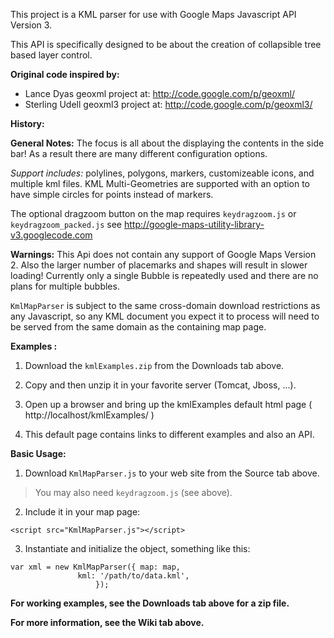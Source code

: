 This project is a KML parser for use with Google Maps Javascript API Version 3.

This API is specifically designed to be about the creation of collapsible tree based layer control.



**Original code inspired by:**
  * Lance Dyas 	geoxml 	  project at:	http://code.google.com/p/geoxml/
  * Sterling Udell	geoxml3   project at: 	http://code.google.com/p/geoxml3/



**History:**



**General Notes:**
The focus is all about the displaying the contents in the side bar!
As a result there are many different configuration options.

_Support includes:_  polylines, polygons, markers, customizeable icons, and multiple kml files. KML Multi-Geometries are supported with an option to have simple circles for points instead of markers.

The optional dragzoom button on the map requires
`keydragzoom.js` or `keydragzoom_packed.js`
see  http://google-maps-utility-library-v3.googlecode.com



**Warnings:**  This Api does not contain any support of Google Maps Version 2.
Also the larger number of placemarks and shapes will result in slower loading!
Currently only a single Bubble is repeatedly used and there are no plans for multiple bubbles.

`KmlMapParser` is subject to the same cross-domain download restrictions as any Javascript, so any KML document you expect it to process will need to be served from the same domain as the containing map page.


**Examples :**

1. Download the `kmlExamples.zip` from the Downloads tab above.

2. Copy and then unzip it in your favorite server (Tomcat, Jboss, ...).

3. Open up a browser and bring up the kmlExamples default html page  ( http://localhost/kmlExamples/ )

4. This default page contains links to different examples and also an API.



**Basic Usage:**

1. Download `KmlMapParser.js` to your web site from the Source tab above.
> You may also need `keydragzoom.js` (see above).

2. Include it in your map page:

`<script src="KmlMapParser.js"></script>`

3. Instantiate and initialize the object, something like this:

```
var xml = new KmlMapParser({ map: map,
	   		   kml: '/path/to/data.kml',
     			   });
```



**For working examples, see the Downloads tab above for a zip file.**

**For more information, see the Wiki tab above.**